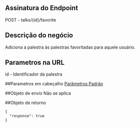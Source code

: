 ## Assinatura do Endpoint

POST - talks/{id}/favorite

## Descrição do negócio
Adiciona a palestra às palestras favoritadas para aquele usuário.

## Parametros na URL
id - Identificador da palestra

##Parametros em cabeçalho
[Parâmetros Padrão](/API-\(Endpoints\)/Parâmetros-Padrão)

##Objeto de envio
Não se aplica

##Objeto de retorno

```
{
  "response": true
}
```